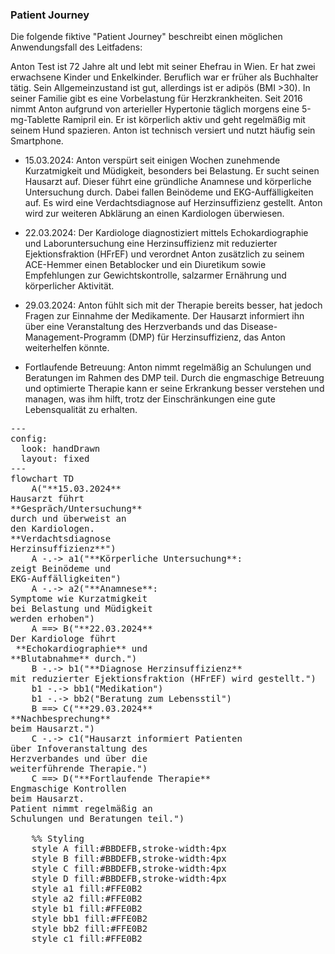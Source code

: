 <script type="module">
  import mermaid from 'https://cdn.jsdelivr.net/npm/mermaid@11/dist/mermaid.esm.min.mjs';
  mermaid.initialize({ startOnLoad: true });
</script>

### Patient Journey

Die folgende fiktive "Patient Journey" beschreibt einen möglichen Anwendungsfall des Leitfadens:

Anton Test ist 72 Jahre alt und lebt mit seiner Ehefrau in Wien. Er hat zwei erwachsene Kinder und Enkelkinder. Beruflich war er früher als Buchhalter tätig. Sein Allgemeinzustand ist gut, allerdings ist er adipös (BMI >30). In seiner Familie gibt es eine Vorbelastung für Herzkrankheiten. Seit 2016 nimmt Anton aufgrund von arterieller Hypertonie täglich morgens eine 5-mg-Tablette Ramipril ein. Er ist körperlich aktiv und geht regelmäßig mit seinem Hund spazieren. Anton ist technisch versiert und nutzt häufig sein Smartphone. 

-	15.03.2024: Anton verspürt seit einigen Wochen zunehmende Kurzatmigkeit und Müdigkeit, besonders bei Belastung. 
Er sucht seinen Hausarzt auf. Dieser führt eine gründliche Anamnese und körperliche Untersuchung durch. Dabei fallen Beinödeme und EKG-Auffälligkeiten auf. 
Es wird eine Verdachtsdiagnose auf Herzinsuffizienz gestellt. Anton wird zur weiteren Abklärung an einen Kardiologen überwiesen. 
    
- 22.03.2024: Der Kardiologe diagnostiziert mittels Echokardiographie und Laboruntersuchung eine Herzinsuffizienz mit reduzierter Ejektionsfraktion (HFrEF) und verordnet Anton zusätzlich zu seinem ACE-Hemmer einen Betablocker und ein Diuretikum sowie Empfehlungen zur Gewichtskontrolle, salzarmer Ernährung und körperlicher Aktivität. 

- 29.03.2024: Anton fühlt sich mit der Therapie bereits besser, hat jedoch Fragen zur Einnahme der Medikamente. Der Hausarzt informiert ihn über eine Veranstaltung des Herzverbands und das Disease-Management-Programm (DMP) für Herzinsuffizienz, das Anton weiterhelfen könnte.

- Fortlaufende Betreuung: Anton nimmt regelmäßig an Schulungen und Beratungen im Rahmen des DMP teil. Durch die engmaschige Betreuung und optimierte Therapie kann er seine Erkrankung besser verstehen und managen, was ihm hilft, trotz der Einschränkungen eine gute Lebensqualität zu erhalten.

<pre class="mermaid">
---
config:
  look: handDrawn
  layout: fixed
---
flowchart TD
    A("**15.03.2024**<br/>Hausarzt führt <br/>**Gespräch/Untersuchung** <br/>durch und überweist an <br/>den Kardiologen. <br/>**Verdachtsdiagnose <br/>Herzinsuffizienz**")
    A -.-> a1("**Körperliche Untersuchung**: <br/>zeigt Beinödeme und <br/>EKG-Auffälligkeiten") 
    A -.-> a2("**Anamnese**: <br/>Symptome wie Kurzatmigkeit <br/>bei Belastung und Müdigkeit <br/>werden erhoben")
    A ==> B("**22.03.2024**<br>Der Kardiologe führt <br/> **Echokardiographie** und <br/>**Blutabnahme** durch.") 
    B -.-> b1("**Diagnose Herzinsuffizienz** <br/>mit reduzierter Ejektionsfraktion (HFrEF) wird gestellt.")
    b1 -.-> bb1("Medikation")
    b1 -.-> bb2("Beratung zum Lebensstil")
    B ==> C("**29.03.2024**<br>**Nachbesprechung**<br/>beim Hausarzt.")
    C -.-> c1("Hausarzt informiert Patienten <br/>über Infoveranstaltung des <br/>Herzverbandes und über die <br/>weiterführende Therapie.")
    C ==> D("**Fortlaufende Therapie**<br/>Engmaschige Kontrollen <br/>beim Hausarzt.<br/>Patient nimmt regelmäßig an <br/>Schulungen und Beratungen teil.")
    
    %% Styling
    style A fill:#BBDEFB,stroke-width:4px
    style B fill:#BBDEFB,stroke-width:4px
    style C fill:#BBDEFB,stroke-width:4px
    style D fill:#BBDEFB,stroke-width:4px
    style a1 fill:#FFE0B2
    style a2 fill:#FFE0B2
    style b1 fill:#FFE0B2
    style bb1 fill:#FFE0B2
    style bb2 fill:#FFE0B2
    style c1 fill:#FFE0B2
</pre>  